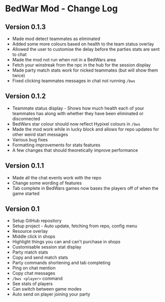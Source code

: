 # BedWar Mod - Change Log

## Version 0.1.3
- Made mod detect teammates as eliminated
- Added some more colours based on health to the team status overlay
- Allowed the user to customise the delay before the parties stats are sent to chat
- Made the mod not run when not in a BedWars area
- Fetch your winstreak from the npc in the hub for the session display
- Made party match stats work for nicked teammates (but will show them twice)
- Fixed clicking teammates messages in chat not running `/bws`

## Version 0.1.2
- Teammate status display - Shows how much health each of your teammates has along with whether they have been eliminated or disconnected
- BedWars star colour should now reflect Hypixel colours in `/bws`
- Made the mod work while in lucky block and allows for repo updates for other weird start messages
- Various bug fixes
- Formatting improvements for stats features
- A few changes that should theoretically improve performance

## Version 0.1.1
- Made all the chat events work with the repo
- Change some wording of features
- Tab complete in BedWars games now bases the players off of when the game started

## Version 0.1
- Setup GitHub repository
- Setup project - Auto update, fetching from repo, config menu
- Resource overlay
- Middle click in shops
- Highlight things you can and can't purchase in shops
- Customisable session stat display
- Party match stats
- Copy and send match stats
- Party commands shortening and tab completing
- Ping on chat mention
- Copy chat messages
- `/bws <player>` command
- See stats of players
- Can switch between game modes
- Auto send on player joining your party